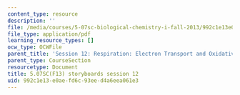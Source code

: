 ```yaml
---
content_type: resource
description: ''
file: /media/courses/5-07sc-biological-chemistry-i-fall-2013/992c1e13e0aefd6c93eed4a6eea061e3_sb_session12.pdf
file_type: application/pdf
learning_resource_types: []
ocw_type: OCWFile
parent_title: 'Session 12: Respiration: Electron Transport and Oxidative Phosphorylation'
parent_type: CourseSection
resourcetype: Document
title: 5.07SC(F13) storyboards session 12
uid: 992c1e13-e0ae-fd6c-93ee-d4a6eea061e3
---
```

